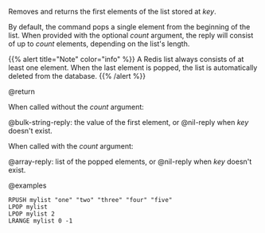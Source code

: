 Removes and returns the first elements of the list stored at _key_.

By default, the command pops a single element from the beginning of the list.
When provided with the optional _count_ argument, the reply will consist of up to _count_ elements, depending on the list's length.

{{% alert title="Note" color="info" %}}
A Redis list always consists of at least one element.
When the last element is popped, the list is automatically deleted from the database.
{{% /alert %}}

@return

When called without the _count_ argument:

@bulk-string-reply: the value of the first element, or @nil-reply when _key_ doesn't exist.

When called with the _count_ argument:

@array-reply: list of the popped elements, or @nil-reply when _key_ doesn't exist.

@examples

```cli
RPUSH mylist "one" "two" "three" "four" "five"
LPOP mylist
LPOP mylist 2
LRANGE mylist 0 -1
```
